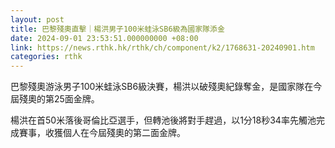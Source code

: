 ```yaml
---
layout: post
title: 巴黎殘奧直擊｜楊洪男子100米蛙泳SB6級為國家隊添金
date: 2024-09-01 23:53:51.000000000 +08:00
link: https://news.rthk.hk/rthk/ch/component/k2/1768631-20240901.htm
categories: rthk
---
```


巴黎殘奧游泳男子100米蛙泳SB6級決賽，楊洪以破殘奧紀錄奪金，是國家隊在今屆殘奧的第25面金牌。

楊洪在首50米落後哥倫比亞選手，但轉池後將對手趕過，以1分18秒34率先觸池完成賽事，收獲個人在今屆殘奧的第二面金牌。
